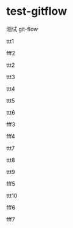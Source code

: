 # test-gitflow

测试 git-flow

ttt1

fff2

ttt2

ttt3

ttt4

ttt5

ttt6

fff3

fff4

ttt7

ttt8

ttt9

fff5

ttt10

fff6

fff7
